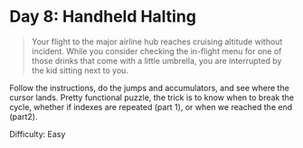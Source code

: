 # Day 8: Handheld Halting

> Your flight to the major airline hub reaches cruising altitude without incident. 
> While you consider checking the in-flight menu for one of those drinks that come with a 
> little umbrella, you are interrupted by the kid sitting next to you.

Follow the instructions, do the jumps and accumulators, and see where the 
cursor lands. Pretty functional puzzle, the trick is to know when to break 
the cycle, whether if indexes are repeated (part 1), or when we reached the end
(part2).

Difficulty: Easy